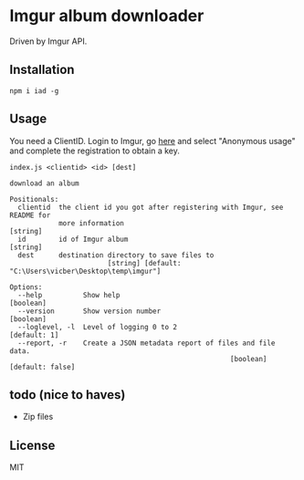 # Imgur album downloader

Driven by Imgur API.

## Installation

`npm i iad -g`

## Usage

You need a ClientID. Login to Imgur, go [here][register-client] and select "Anonymous usage" and complete the registration to obtain a key.

```text
index.js <clientid> <id> [dest]

download an album

Positionals:
  clientid  the client id you got after registering with Imgur, see README for
            more information                                            [string]
  id        id of Imgur album                                           [string]
  dest      destination directory to save files to
                        [string] [default: "C:\Users\vicber\Desktop\temp\imgur"]

Options:
  --help          Show help                                            [boolean]
  --version       Show version number                                  [boolean]
  --loglevel, -l  Level of logging 0 to 2                           [default: 1]
  --report, -r    Create a JSON metadata report of files and file data.
                                                      [boolean] [default: false]
```

## todo (nice to haves)

- Zip files

## License

MIT

[register-client]: https://api.imgur.com/oauth2/addclient